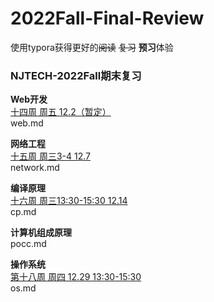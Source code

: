 # 2022Fall-Final-Review

使用typora获得更好的~~阅读~~ ~~复习~~ **预习**体验

### NJTECH-2022Fall期末复习 <br>
**Web开发** <br>
<u>十四周 周五 12.2（暂定）</u> <br>
web.md <br>

**网络工程**<br>
<u>十五周 周三3-4 12.7</u> <br>
network.md<br>

**编译原理**<br>
<u>十六周 周三13:30-15:30 12.14</u> <br>
cp.md<br>

**计算机组成原理**<br>
pocc.md <br>

**操作系统**<br>
<u>第十八周 周四 12.29 13:30-15:30</u> <br>
os.md<br>



